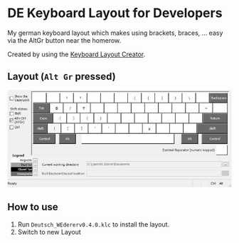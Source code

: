 # DE Keyboard Layout for Developers

My german keyboard layout which makes using brackets, braces, ... easy via the AltGr button near the homerow.

Created by using the [Keyboard Layout Creator](https://www.microsoft.com/en-us/download/details.aspx?id=22339).

## Layout (`Alt Gr` pressed)


![Keyboard Layout with alt gr pressed](./wederer0.4.0_altgr.jpg)


## How to use
1. Run `Deutsch_WEdererv0.4.0.klc` to install the layout.
1. Switch to new Layout
